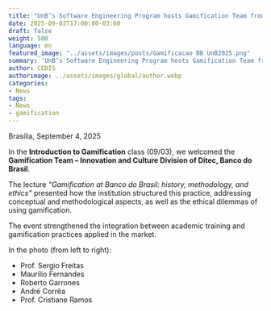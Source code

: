 ```yaml
---
title: "UnB’s Software Engineering Program hosts Gamification Team from Banco do Brasil"
date: 2025-09-03T17:00:00-03:00
draft: false
weight: 500
language: en
featured_image: "../assets/images/posts/Gamificacao BB UnB2025.png"
summary: 'UnB’s Software Engineering Program hosts Gamification Team from Banco do Brasil'
author: CEDIS
authorimage: ../assets/images/global/author.webp
categories:
- News
tags:
- News
- gamification
---
```


Brasília, September 4, 2025  

In the **Introduction to Gamification** class (09/03), we welcomed the **Gamification Team – Innovation and Culture Division of Ditec, Banco do Brasil**.  

The lecture *“Gamification at Banco do Brasil: history, methodology, and ethics”* presented how the institution structured this practice, addressing conceptual and methodological aspects, as well as the ethical dilemmas of using gamification.  

The event strengthened the integration between academic training and gamification practices applied in the market.  

In the photo (from left to right):  
- Prof. Sergio Freitas  
- Maurílio Fernandes  
- Roberto Garrones  
- André Corrêa  
- Prof. Cristiane Ramos  

